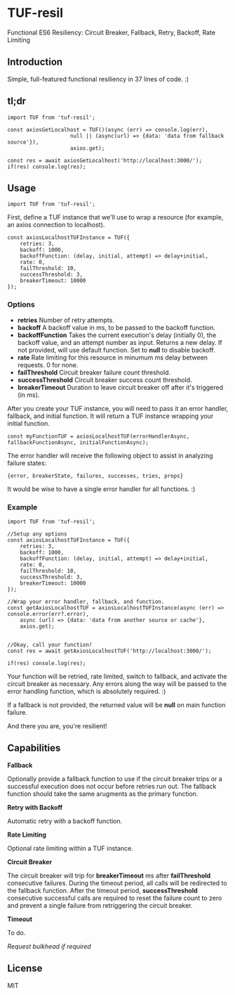 # TUF-resil
Functional ES6 Resiliency: Circuit Breaker, Fallback, Retry, Backoff, Rate Limiting


## Introduction

Simple, full-featured functional resiliency in 37 lines of code. :)


## tl;dr

```
import TUF from 'tuf-resil';

const axiosGetLocalhost = TUF()(async (err) => console.log(err),
					null || (async(url) => {data: 'data from fallback source'}),
					axios.get);

const res = await axiosGetLocalhost('http://localhost:3000/');
if(res) console.log(res);
```

## Usage

`import TUF from 'tuf-resil';`

First, define a TUF instance that we'll use to wrap a resource (for example, an axios connection to localhost).

```
const axiosLocalhostTUFInstance = TUF({
    retries: 3,
    backoff: 1000,
    backoffFunction: (delay, initial, attempt) => delay+initial,
    rate: 0,
    failThreshold: 10,
    successThreshold: 3,
    breakerTimeout: 10000
});
```

### Options

  - **retries** Number of retry attempts.
  - **backoff** A backoff value in ms, to be passed to the backoff function.
  - **backoffFunction** Takes the current execution's delay (initially 0),
    the backoff value, and an attempt number as input.
    Returns a new delay. If not provided, will use default function. Set to **null** to disable backoff.
  - **rate** Rate limiting for this resource in minumum ms delay between requests. 0 for none.
  - **failThreshold** Circuit breaker failure count threshold.
  - **successThreshold** Circuit breaker success count threshold.
  - **breakerTimeout** Duration to leave circuit breaker off after it's triggered (in ms).
  
After you create your TUF instance, you will need to pass it an error handler, fallback, and initial function. It will return a TUF instance wrapping your initial function.

`const myFunctionTUF = axiosLocalhostTUF(errorHandlerAsync, fallbackFunctionAsync, initialFunctionAsync);`

The error handler will receive the following object to assist in analyzing failure states:

`{error, breakerState, failures, successes, tries, props}`

It would be wise to have a single error handler for all functions. :)


### Example

```
import TUF from 'tuf-resil';

//Setup any options
const axiosLocalhostTUFInstance = TUF({
    retries: 3,
    backoff: 1000,
    backoffFunction: (delay, initial, attempt) => delay+initial,
    rate: 0,
    failThreshold: 10,
    successThreshold: 3,
    breakerTimeout: 10000
});

//Wrap your error handler, fallback, and function.
const getAxiosLocalhostTUF = axiosLocalhostTUFInstance(async (err) => console.error(err?.error),
    async (url) => {data: 'data from another source or cache'},
    axios.get);


//Okay, call your function!
const res = await getAxiosLocalhostTUF('http://localhost:3000/');

if(res) console.log(res);
```

Your function will be retried, rate limited, switch to fallback, and activate the circuit breaker as necessary. Any errors along the way will be passed to the error handling function, which is absolutely required. :)

If a fallback is not provided, the returned value will be **null** on main function failure.

And there you are, you're resilient!


## Capabilities

**Fallback**

Optionally provide a fallback function to use if the circuit breaker trips or a successful execution does not occur before retries run out. The fallback function should take the same arugments as the primary function.

**Retry with Backoff**

Automatic retry with a backoff function.

**Rate Limiting**

Optional rate limiting within a TUF instance.

**Circuit Breaker**

The circuit breaker will trip for **breakerTimeout** ms after **failThreshold** consecutive failures. During the timeout period, all calls will be redirected to the fallback function. After the timeout period, **successThreshold** consecutive successful calls are required to reset the failure count to zero and prevent a single failure from retriggering the circuit breaker.

**Timeout**

To do.

*Request bulkhead if required*


## License
MIT